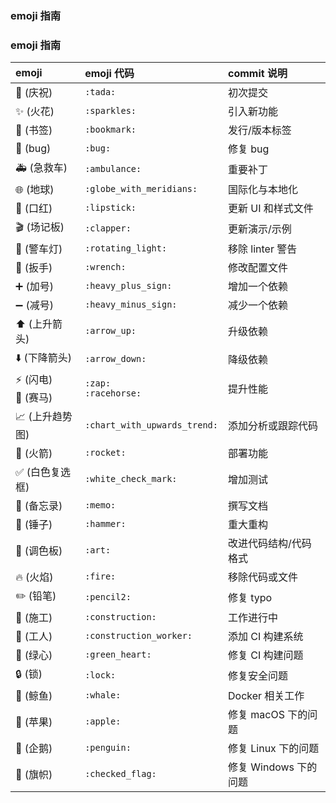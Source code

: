 ### emoji 指南

### emoji 指南

| emoji                                   | emoji 代码                   | commit 说明                |
| :--------                               | :--------                    | :--------                  |
| :tada: (庆祝)                           | `:tada:`                     | 初次提交                   |
| :sparkles: (火花)                       | `:sparkles:`                 | 引入新功能                 |
| :bookmark: (书签)                       | `:bookmark:`                 | 发行/版本标签              |
| :bug: (bug)                             | `:bug:`                      | 修复 bug                   |
| :ambulance: (急救车)                    | `:ambulance:`                | 重要补丁                   |
| :globe_with_meridians: (地球)           | `:globe_with_meridians:`     | 国际化与本地化             |
| :lipstick: (口红)                       | `:lipstick:`                 | 更新 UI 和样式文件         |
| :clapper: (场记板)                      | `:clapper:`                  | 更新演示/示例              |
| :rotating_light: (警车灯)               | `:rotating_light:`           | 移除 linter 警告           |
| :wrench: (扳手)                         | `:wrench:`                   | 修改配置文件               |
| :heavy_plus_sign: (加号)                | `:heavy_plus_sign:`          | 增加一个依赖               |
| :heavy_minus_sign: (减号)               | `:heavy_minus_sign:`         | 减少一个依赖               |
| :arrow_up: (上升箭头)                   | `:arrow_up:`                 | 升级依赖                   |
| :arrow_down: (下降箭头)                 | `:arrow_down:`               | 降级依赖                   |
| :zap: (闪电)<br>:racehorse: (赛马)      | `:zap:`<br>`:racehorse:`      | 提升性能                  |
| :chart_with_upwards_trend: (上升趋势图) | `:chart_with_upwards_trend:` | 添加分析或跟踪代码         |
| :rocket: (火箭)                         | `:rocket:`                   | 部署功能                   |
| :white_check_mark: (白色复选框)         | `:white_check_mark:`         | 增加测试                   |
| :memo: (备忘录)                         | `:memo:`                     | 撰写文档                   |
| :hammer: (锤子)                         | `:hammer:`                   | 重大重构                   |
| :art: (调色板)                          | `:art:`                      | 改进代码结构/代码格式      |
| :fire: (火焰)                           | `:fire:`                     | 移除代码或文件             |
| :pencil2: (铅笔)                        | `:pencil2:`                  | 修复 typo                  |
| :construction: (施工)                   | `:construction:`               | 工作进行中               |
| :construction_worker: (工人)            | `:construction_worker:`      | 添加 CI 构建系统           |
| :green_heart: (绿心)                    | `:green_heart:`              | 修复 CI 构建问题           |
| :lock: (锁)                             | `:lock:`                     | 修复安全问题               |
| :whale: (鲸鱼)                          | `:whale:`                    | Docker 相关工作            |
| :apple: (苹果)                          | `:apple:`                    | 修复 macOS 下的问题        |
| :penguin: (企鹅)                        | `:penguin:`                  | 修复 Linux 下的问题        |
| :checkered_flag: (旗帜)                 | `:checked_flag:`             | 修复 Windows 下的问题      |